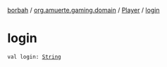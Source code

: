 [borbah](../../index.md) / [org.amuerte.gaming.domain](../index.md) / [Player](index.md) / [login](./login.md)

# login

`val login: `[`String`](https://kotlinlang.org/api/latest/jvm/stdlib/kotlin/-string/index.html)